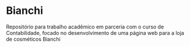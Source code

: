 # Bianchi
Repositório para trabalho acadêmico em parceria com o curso de Contabilidade, focado no desenvolvimento de uma página web para a loja de cosméticos Bianchi
